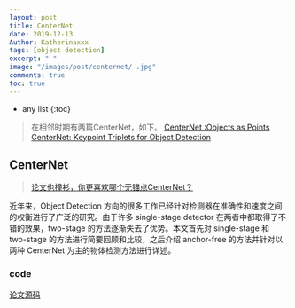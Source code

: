 ```yaml
---
layout: post
title: CenterNet
date: 2019-12-13
Author: Katherinaxxx
tags: [object detection]
excerpt: " "
image: "/images/post/centernet/ .jpg"
comments: true
toc: true
---
```


<head>
    <script src="https://cdn.mathjax.org/mathjax/latest/MathJax.js?config=TeX-AMS-MML_HTMLorMML" type="text/javascript"></script>
    <script type="text/x-mathjax-config">
        MathJax.Hub.Config({
            tex2jax: {
            skipTags: ['script', 'noscript', 'style', 'textarea', 'pre'],
            inlineMath: [['$','$']]
            }
        });
    </script>
</head>

* any list
{:toc}

> 在相邻时期有两篇CenterNet，如下。
[CenterNet :Objects as Points]()
[CenterNet: Keypoint Triplets for Object Detection](http://openaccess.thecvf.com/content_ICCV_2019/papers/Duan_CenterNet_Keypoint_Triplets_for_Object_Detection_ICCV_2019_paper.pdf)

## CenterNet

> [论文也撞衫，你更喜欢哪个无锚点CenterNet？](https://www.jiqizhixin.com/articles/2019-09-17-6)

近年来，Object Detection 方向的很多工作已经针对检测器在准确性和速度之间的权衡进行了广泛的研究。由于许多 single-stage detector 在两者中都取得了不错的效果，two-stage 的方法逐渐失去了优势。本文首先对 single-stage 和 two-stage 的方法进行简要回顾和比较，之后介绍 anchor-free 的方法并针对以两种 CenterNet 为主的物体检测方法进行详述。

### code

[论文源码](https://github.com/xingyizhou/CenterNet)
